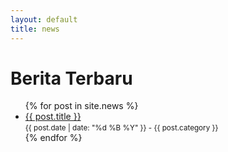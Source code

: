 ```yaml
---
layout: default
title: news
---
```


# Berita Terbaru

<ul>
{% for post in site.news %}
  <li>
    <a href="{{ post.url }}">{{ post.title }}</a> <br>
    <small>{{ post.date | date: "%d %B %Y" }} - {{ post.category }}</small>
  </li>
{% endfor %}
</ul>
